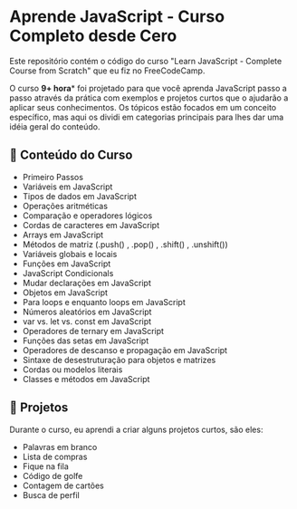 # Aprende JavaScript - Curso Completo desde Cero
Este repositório contém o código do curso "Learn JavaScript - Complete Course from Scratch" que eu fiz no FreeCodeCamp.

O curso **9+ hora*** foi projetado para que você aprenda JavaScript passo a passo através da prática com exemplos e projetos curtos que o ajudarão a aplicar seus conhecimentos. Os tópicos estão focados em um conceito específico, mas aqui os dividi em categorias principais para lhes dar uma idéia geral do conteúdo.

## 🔹 Conteúdo do Curso
- Primeiro Passos
- Variáveis em JavaScript
- Tipos de dados em JavaScript
- Operações aritméticas
- Comparação e operadores lógicos
- Cordas de caracteres em JavaScript
- Arrays em JavaScript
- Métodos de matriz (.push() , .pop() , .shift() , .unshift())
- Variáveis globais e locais
- Funções em JavaScript
- JavaScript Condicionals
- Mudar declarações em JavaScript
- Objetos em JavaScript 
- Para loops e enquanto loops em JavaScript
- Números aleatórios em JavaScript
- var vs. let vs. const em JavaScript
- Operadores de ternary em JavaScript
- Funções das setas em JavaScript
- Operadores de descanso e propagação em JavaScript
- Sintaxe de desestruturação para objetos e matrizes
- Cordas ou modelos literais
- Classes e métodos em JavaScript

## 🔸 Projetos
Durante o curso, eu aprendi a criar alguns projetos curtos, são eles:
- Palavras em branco
- Lista de compras
- Fique na fila
- Código de golfe
- Contagem de cartões
- Busca de perfil

